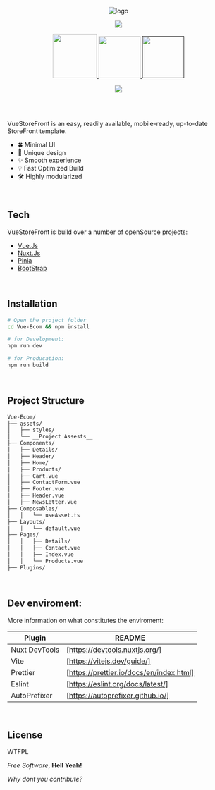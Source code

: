 <p align="center">
  <img src="https://i.imgur.com/GT1oGmn.png" alt="logo">
</p>
<p align="center">
  <img src="https://awesome.re/badge.svg" link="https://awesome.re/badge.svg">
</p>

<p align="center">
  <a href="http://www.wtfpl.net/about/">
    <img src="https://img.shields.io/badge/License-WTFPL-brightgreen.svg?style=flat-square" width="100px">
  </a>
  <a href="https://app.travis-ci.com/rash0/">
      <img src="https://img.shields.io/travis/rash0/vue-ecom/master?style=flat-square" width="95px">
  </a>
   <a href="">
      <img src="https://4.vercel.app/github/issues/rash0/vue-ecom?radius=0" width="95px">
    </a>
</p>

<p align="center">
  <img src="https://i.imgur.com/LMRIylM.png">
</p>
<br/> <br/>

VueStoreFront is an easy, readily available, mobile-ready, up-to-date StoreFront template.

- 🍀 Minimal UI
- 👑 Unique design
- ✨ Smooth experience
- 💡 Fast Optimized Build
- 🛠️ Highly modularized

<br/>

## Tech

VueStoreFront is build over a number of openSource projects:

- [Vue.Js](https://vuejs.org/)
- [Nuxt.Js](https://nuxt.com/)
- [Pinia](https://pinia.vuejs.org/)
- [BootStrap](https://getbootstrap.com/)

<br />

## Installation

```sh
# Open the project folder
cd Vue-Ecom && npm install

# for Development:
npm run dev

# for Producation:
npm run build
```

<br />

## Project Structure

```bash
Vue-Ecom/
├── assets/
│   ├── styles/
│   └── __Project Assests__
├── Components/
│   ├── Details/
│   ├── Header/
│   ├── Home/
│   ├── Products/
│   ├── Cart.vue
│   ├── ContactForm.vue
│   ├── Footer.vue
│   ├── Header.vue
│   ├── NewsLetter.vue
├── Composables/
│   │   └── useAsset.ts
├── Layouts/
│   │   └── default.vue
├── Pages/
│   │   ├── Details/
│   │   ├── Contact.vue
│   │   ├── Index.vue
│   │   └── Products.vue
├── Plugins/
```

<br />

## Dev enviroment:

More information on what constitutes the enviroment:

| Plugin        | README                                   |
| ------------- | ---------------------------------------- |
| Nuxt DevTools | [https://devtools.nuxtjs.org/]           |
| Vite          | [https://vitejs.dev/guide/]              |
| Prettier      | [https://prettier.io/docs/en/index.html] |
| Eslint        | [https://eslint.org/docs/latest/]        |
| AutoPrefixer  | [https://autoprefixer.github.io/]        |

<br />

## License

WTFPL

_Free Software_, **Hell Yeah!**

_Why dont you contribute?_
